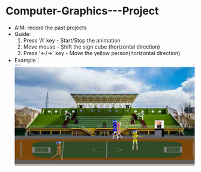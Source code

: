 # Computer-Graphics---Project

* AIM: record the past projects
* Guide: 
  1. Press 'A' key - Start/Stop the animation
  2. Move mouse - Shift the sign cube (horizontal direction)
  3. Press '←/→' key - Move the yellow person(horizontal direction)
* Example：
![example](https://github.com/Tiffanyzth/Computer-Graphics---Project/blob/master/img.png)
